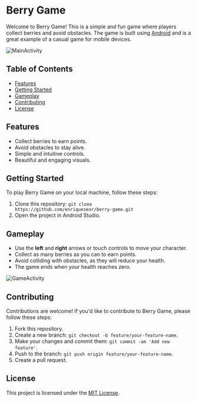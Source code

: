 # Berry Game

Welcome to Berry Game! This is a simple and fun game where players collect berries and avoid obstacles. The game is built using [Android](https://www.android.com/) and is a great example of a casual game for mobile devices.

![MainActivity](https://github.com/enriqueseor/berry-game/assets/101838134/31681886-0e32-420d-9514-512d361dcd9c)

## Table of Contents

- [Features](#features)
- [Getting Started](#getting-started)
- [Gameplay](#gameplay)
- [Contributing](#contributing)
- [License](#license)

## Features

- Collect berries to earn points.
- Avoid obstacles to stay alive.
- Simple and intuitive controls.
- Beautiful and engaging visuals.

## Getting Started

To play Berry Game on your local machine, follow these steps:

1. Clone this repository: `git clone https://github.com/enriqueseor/berry-game.git`
2. Open the project in Android Studio.

## Gameplay

- Use the **left** and **right** arrows or touch controls to move your character.
- Collect as many berries as you can to earn points.
- Avoid colliding with obstacles, as they will reduce your health.
- The game ends when your health reaches zero.

![GameActivity](https://github.com/enriqueseor/berry-game/assets/101838134/745d1ac0-a8f1-46fc-b227-ca18e61d7eae)

## Contributing

Contributions are welcome! If you'd like to contribute to Berry Game, please follow these steps:

1. Fork this repository.
2. Create a new branch: `git checkout -b feature/your-feature-name`.
3. Make your changes and commit them: `git commit -am 'Add new feature'`.
4. Push to the branch: `git push origin feature/your-feature-name`.
5. Create a pull request.

## License

This project is licensed under the [MIT License](LICENSE).
